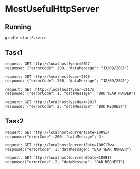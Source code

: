 # MostUsefulHttpServer

## Running

    gradle startService

## Task1 
    

    request: GET http://localhost?year=2017
    response: {"errorCode": 200, "dataMessage": "13/09/2017"}
    
    request: GET http://localhost?year=2020
    response: {"errorCode": 200, "dataMessage": "12/09/2020"}
    
    request: GET  http://localhost?year=2017s
    response: {"errorCode": 1, "dataMessage": "BAD YEAR NUMBER"}
    
    request: GET http://localhost?yssdear=2017
    response: {"errorCode": 2, "dataMessage": "BAD REQUEST"}
    
## Task2

    request: GET http://localhost?currentDate=100917
    response:{"errorCode": 200, "dataMessage": 3}
    
    request: GET http://localhost?currentDate=100917ww
    response:{"errorCode": 1,"dataMessage": "BAD YEAR NUMBER"}
    
    request: GET http://localhost?curresntDate=100917
    response:{"errorCode": 2, "dataMessage": "BAD REQUEST"}